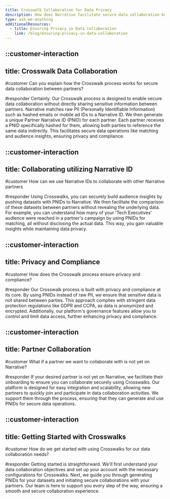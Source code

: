 ```yaml
---
title: Crosswalk Collaboration for Data Privacy
description: How does Narrative facilitate secure data collaboration between partners without sharing sensitive information?
type: ask-me-anything
additionalResources:
  - title: Ensuring Privacy in Data Collaboration
    link: /blog/ensuring-privacy-in-data-collaboration
---
```


::customer-interaction
---
title: Crosswalk Data Collaboration
---
#customer
Can you explain how the Crosswalk process works for secure data collaboration between partners?

#responder
Certainly. Our Crosswalk process is designed to enable secure data collaboration without directly sharing sensitive information between partners. Narrative matches raw PII (Personally Identifiable Information) such as hashed emails or mobile ad IDs to a Narrative ID. We then generate a unique Partner Narrative ID (PNID) for each partner. Each partner receives a PNID specifically hashed for them, allowing both parties to reference the same data indirectly. This facilitates secure data operations like matching and audience insights, ensuring privacy and compliance.



::customer-interaction
---
title: Collaborating utilizing Narrative ID
---
#customer
How can we use Narrative IDs to collaborate with other Narrative partners

#responder
Using Crosswalks, you can securely build audience insights by pushing datasets with PNIDs to Narrative. We then facilitate the comparison of these datasets between partners without revealing the underlying data. For example, you can understand how many of your 'Tech Executives' audience were reached in a partner's campaign by using PNIDs for matching, all without disclosing the actual data. This way, you gain valuable insights while maintaining data privacy.


::customer-interaction
---
title: Privacy and Compliance
---
#customer
How does the Crosswalk process ensure privacy and compliance?

#responder
Our Crosswalk process is built with privacy and compliance at its core. By using PNIDs instead of raw PII, we ensure that sensitive data is not shared between parties. This approach complies with stringent data protection regulations like GDPR and CCPA, as data is anonymized and encrypted. Additionally, our platform's governance features allow you to control and limit data access, further enhancing privacy and compliance.


::customer-interaction
---
title: Partner Collaboration
---
#customer
What if a partner we want to collaborate with is not yet on Narrative?

#responder
If your desired partner is not yet on Narrative, we facilitate their onboarding to ensure you can collaborate securely using Crosswalks. Our platform is designed for easy integration and scalability, allowing new partners to quickly join and participate in data collaboration activities. We support them through the process, ensuring that they can generate and use PNIDs for secure data operations.

::customer-interaction
---
title: Getting Started with Crosswalks
---
#customer
How do we get started with using Crosswalks for our data collaboration needs?

#responder
Getting started is straightforward. We'll first understand your data collaboration objectives and set up your account with the necessary configurations for Crosswalks. Next, we guide you through generating PNIDs for your datasets and initiating secure collaborations with your partners. Our team is here to support you every step of the way, ensuring a smooth and secure collaboration experience.

